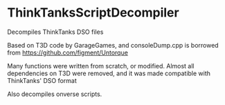# ThinkTanksScriptDecompiler
Decompiles ThinkTanks DSO files

Based on T3D code by GarageGames, and consoleDump.cpp is borrowed from https://github.com/figment/Untorque

Many functions were written from scratch, or modified.
Almost all dependencies on T3D were removed, and it was made compatible with ThinkTanks' DSO format

Also decompiles onverse scripts.
